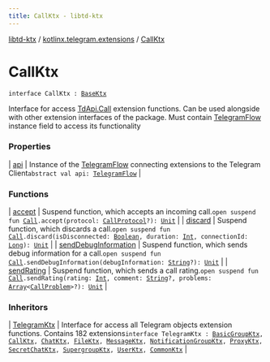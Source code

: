 ```yaml
---
title: CallKtx - libtd-ktx
---
```


[libtd-ktx](../../index.html) / [kotlinx.telegram.extensions](../index.html) / [CallKtx](./index.html)

# CallKtx

`interface CallKtx : `[`BaseKtx`](../-base-ktx/index.html)

Interface for access [TdApi.Call](https://tdlibx.github.io/td/docs/org/drinkless/td/libcore/telegram/TdApi/Call.html) extension functions. Can be used alongside with other extension
interfaces of the package. Must contain [TelegramFlow](../../kotlinx.telegram.core/-telegram-flow/index.html) instance field to access its functionality

### Properties

| [api](api.html) | Instance of the [TelegramFlow](../../kotlinx.telegram.core/-telegram-flow/index.html) connecting extensions to the Telegram Client`abstract val api: `[`TelegramFlow`](../../kotlinx.telegram.core/-telegram-flow/index.html) |

### Functions

| [accept](accept.html) | Suspend function, which accepts an incoming call.`open suspend fun `[`Call`](https://tdlibx.github.io/td/docs/org/drinkless/td/libcore/telegram/TdApi/Call.html)`.accept(protocol: `[`CallProtocol`](https://tdlibx.github.io/td/docs/org/drinkless/td/libcore/telegram/TdApi/CallProtocol.html)`?): `[`Unit`](https://kotlinlang.org/api/latest/jvm/stdlib/kotlin/-unit/index.html) |
| [discard](discard.html) | Suspend function, which discards a call.`open suspend fun `[`Call`](https://tdlibx.github.io/td/docs/org/drinkless/td/libcore/telegram/TdApi/Call.html)`.discard(isDisconnected: `[`Boolean`](https://kotlinlang.org/api/latest/jvm/stdlib/kotlin/-boolean/index.html)`, duration: `[`Int`](https://kotlinlang.org/api/latest/jvm/stdlib/kotlin/-int/index.html)`, connectionId: `[`Long`](https://kotlinlang.org/api/latest/jvm/stdlib/kotlin/-long/index.html)`): `[`Unit`](https://kotlinlang.org/api/latest/jvm/stdlib/kotlin/-unit/index.html) |
| [sendDebugInformation](send-debug-information.html) | Suspend function, which sends debug information for a call.`open suspend fun `[`Call`](https://tdlibx.github.io/td/docs/org/drinkless/td/libcore/telegram/TdApi/Call.html)`.sendDebugInformation(debugInformation: `[`String`](https://kotlinlang.org/api/latest/jvm/stdlib/kotlin/-string/index.html)`?): `[`Unit`](https://kotlinlang.org/api/latest/jvm/stdlib/kotlin/-unit/index.html) |
| [sendRating](send-rating.html) | Suspend function, which sends a call rating.`open suspend fun `[`Call`](https://tdlibx.github.io/td/docs/org/drinkless/td/libcore/telegram/TdApi/Call.html)`.sendRating(rating: `[`Int`](https://kotlinlang.org/api/latest/jvm/stdlib/kotlin/-int/index.html)`, comment: `[`String`](https://kotlinlang.org/api/latest/jvm/stdlib/kotlin/-string/index.html)`?, problems: `[`Array`](https://kotlinlang.org/api/latest/jvm/stdlib/kotlin/-array/index.html)`<`[`CallProblem`](https://tdlibx.github.io/td/docs/org/drinkless/td/libcore/telegram/TdApi/CallProblem.html)`>?): `[`Unit`](https://kotlinlang.org/api/latest/jvm/stdlib/kotlin/-unit/index.html) |

### Inheritors

| [TelegramKtx](../-telegram-ktx/index.html) | Interface for access all Telegram objects extension functions. Contains 182 extensions`interface TelegramKtx : `[`BasicGroupKtx`](../-basic-group-ktx/index.html)`, `[`CallKtx`](./index.html)`, `[`ChatKtx`](../-chat-ktx/index.html)`, `[`FileKtx`](../-file-ktx/index.html)`, `[`MessageKtx`](../-message-ktx/index.html)`, `[`NotificationGroupKtx`](../-notification-group-ktx/index.html)`, `[`ProxyKtx`](../-proxy-ktx/index.html)`, `[`SecretChatKtx`](../-secret-chat-ktx/index.html)`, `[`SupergroupKtx`](../-supergroup-ktx/index.html)`, `[`UserKtx`](../-user-ktx/index.html)`, `[`CommonKtx`](../-common-ktx/index.html) |

